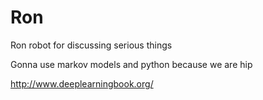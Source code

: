 # Ron
Ron robot for discussing serious things

Gonna use markov models and python because we are hip

http://www.deeplearningbook.org/
